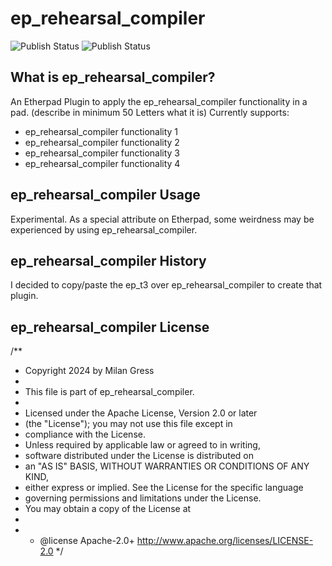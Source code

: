 # ep_rehearsal_compiler

![Publish Status](https://github.com/milangress/ep__rehearsal-compiler/workflows/Node.js%20Package/badge.svg) ![Publish Status](https://github.com/milangress/ep__rehearsal-compiler/workflows/Node.js%20Package/badge.svg)

## What is ep_rehearsal_compiler?

An Etherpad Plugin to apply the ep_rehearsal_compiler functionality in a pad. (describe in minimum 50 Letters what it is)
Currently supports:

* ep_rehearsal_compiler functionality 1
* ep_rehearsal_compiler functionality 2
* ep_rehearsal_compiler functionality 3
* ep_rehearsal_compiler functionality 4

## ep_rehearsal_compiler Usage

Experimental.  As a special attribute on Etherpad, some weirdness may be experienced by using ep_rehearsal_compiler.

## ep_rehearsal_compiler History

I decided to copy/paste the ep_t3 over ep_rehearsal_compiler to create that plugin.

## ep_rehearsal_compiler License

/**

* Copyright 2024 by Milan Gress
*
* This file is part of ep_rehearsal_compiler.
*
* Licensed under the Apache License, Version 2.0 or later
* (the "License"); you may not use this file except in
* compliance with the License.
* Unless required by applicable law or agreed to in writing,
* software distributed under the License is distributed on
* an "AS IS" BASIS, WITHOUT WARRANTIES OR CONDITIONS OF ANY KIND,
* either express or implied. See the License for the specific language
* governing permissions and limitations under the License.
* You may obtain a copy of the License at
*
* * @license Apache-2.0+ <http://www.apache.org/licenses/LICENSE-2.0>
  */
